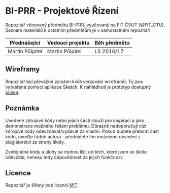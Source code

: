 # BI-PRR - Projektové Řízení
Repozitář věnovaný předmětu BI-PRR, vyučovaný na FIT ČVUT (@FIT_CTU). Seznam materiálů k ostatním předmětům je v samostatném repozitáři.

| Přednášející    | Vedoucí projektu | Běh předmětu |
|-----------------|------------------|--------------|
| Martin Půlpitel | Martin Půlpitel  | LS 2016/17   |

## Wireframy
Repozitář byl převážně založen kvůli verzování wireframů.
Ty jsou vytvářené pomocí aplikace Sketch. K nahlédnutí je prototyp dostupný
[online](https://invis.io/Y79HTTG5S).

## Poznámka
Uvedené zdrojové kódy nebo jejich části slouží pro inspiraci a jako demonstrace
možného řešení problému. Důrazně nedoporučuji cizí zdrojové kódy odevzdávat/vydávat za vlastní. Pokud budete přebírat část kódu, uveďte řádně autora - předejdete tím možnému obvinění z plagiátorství ze strany školy.

Zveřejněné kódy a úlohy se mohou lišit od těch, které jsem ve škole odevzdal, nenesu tedy odpovědnost za jejich funkčnost.

## Licence
Repozitář je šířený pod licencí [MIT](LICENSE).
